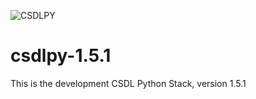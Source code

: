 
![CSDLPY](http://polar.ncep.noaa.gov/estofs/csdlpy-logo.png)

# csdlpy-1.5.1

This is the development CSDL Python Stack, version 1.5.1
